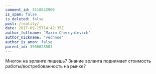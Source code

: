 ```yaml
---
comment_id: 3518832900
is_spam: false
is_deleted: false
post: /reality/
date: 2017-09-15T14:42:35Z
author_fullname: 'Maxim Chernyatevich'
author_nickname: 'vechnoe'
author_is_anon: false
parent_id: 3506028503
---
```


<p>Многон на эрланге пишешь? Знание эрланга поднимает стоимость работы/востребованность на рынке?</p>
